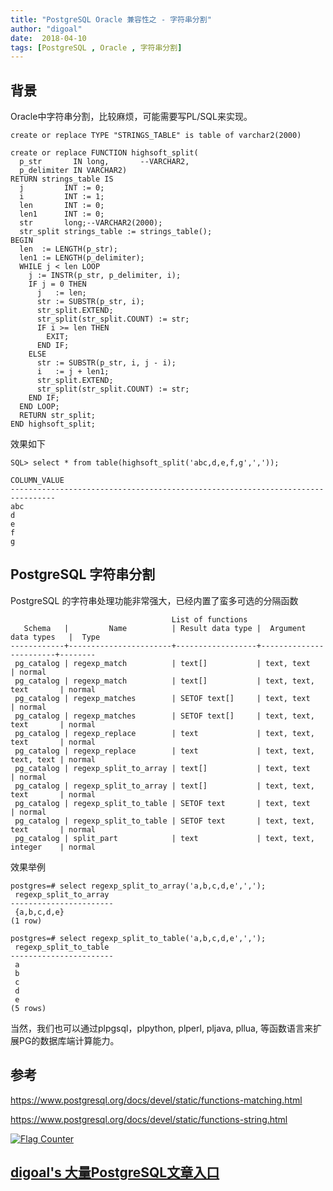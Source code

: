 ```yaml
---
title: "PostgreSQL Oracle 兼容性之 - 字符串分割"
author: "digoal"
date:  2018-04-10
tags: [PostgreSQL , Oracle , 字符串分割]
---
```

## 背景      
Oracle中字符串分割，比较麻烦，可能需要写PL/SQL来实现。  
  
```  
create or replace TYPE "STRINGS_TABLE" is table of varchar2(2000)  
  
create or replace FUNCTION highsoft_split(  
  p_str       IN long,       --VARCHAR2,  
  p_delimiter IN VARCHAR2)  
RETURN strings_table IS  
  j         INT := 0;  
  i         INT := 1;  
  len       INT := 0;  
  len1      INT := 0;  
  str       long;--VARCHAR2(2000);  
  str_split strings_table := strings_table();  
BEGIN  
  len  := LENGTH(p_str);  
  len1 := LENGTH(p_delimiter);  
  WHILE j < len LOOP  
    j := INSTR(p_str, p_delimiter, i);  
    IF j = 0 THEN  
      j   := len;  
      str := SUBSTR(p_str, i);  
      str_split.EXTEND;  
      str_split(str_split.COUNT) := str;  
      IF i >= len THEN  
        EXIT;  
      END IF;  
    ELSE  
      str := SUBSTR(p_str, i, j - i);  
      i   := j + len1;  
      str_split.EXTEND;  
      str_split(str_split.COUNT) := str;  
    END IF;  
  END LOOP;  
  RETURN str_split;  
END highsoft_split;  
```  
  
效果如下  
  
```  
SQL> select * from table(highsoft_split('abc,d,e,f,g',','));  
  
COLUMN_VALUE  
--------------------------------------------------------------------------------  
abc  
d  
e  
f  
g  
```  
  
## PostgreSQL 字符串分割  
PostgreSQL 的字符串处理功能非常强大，已经内置了蛮多可选的分隔函数  
  
```  
                                    List of functions  
   Schema   |         Name          | Result data type |  Argument data types   |  Type    
------------+-----------------------+------------------+------------------------+--------  
 pg_catalog | regexp_match          | text[]           | text, text             | normal  
 pg_catalog | regexp_match          | text[]           | text, text, text       | normal  
 pg_catalog | regexp_matches        | SETOF text[]     | text, text             | normal  
 pg_catalog | regexp_matches        | SETOF text[]     | text, text, text       | normal  
 pg_catalog | regexp_replace        | text             | text, text, text       | normal  
 pg_catalog | regexp_replace        | text             | text, text, text, text | normal  
 pg_catalog | regexp_split_to_array | text[]           | text, text             | normal  
 pg_catalog | regexp_split_to_array | text[]           | text, text, text       | normal  
 pg_catalog | regexp_split_to_table | SETOF text       | text, text             | normal  
 pg_catalog | regexp_split_to_table | SETOF text       | text, text, text       | normal  
 pg_catalog | split_part            | text             | text, text, integer    | normal  
```  
  
效果举例  
  
```  
postgres=# select regexp_split_to_array('a,b,c,d,e',',');  
 regexp_split_to_array   
-----------------------  
 {a,b,c,d,e}  
(1 row)  
  
postgres=# select regexp_split_to_table('a,b,c,d,e',',');  
 regexp_split_to_table   
-----------------------  
 a  
 b  
 c  
 d  
 e  
(5 rows)  
```  
  
当然，我们也可以通过plpgsql，plpython, plperl, pljava, pllua, 等函数语言来扩展PG的数据库端计算能力。  
  
  
## 参考  
  
https://www.postgresql.org/docs/devel/static/functions-matching.html  
  
https://www.postgresql.org/docs/devel/static/functions-string.html  
  
<a rel="nofollow" href="http://info.flagcounter.com/h9V1"  ><img src="http://s03.flagcounter.com/count/h9V1/bg_FFFFFF/txt_000000/border_CCCCCC/columns_2/maxflags_12/viewers_0/labels_0/pageviews_0/flags_0/"  alt="Flag Counter"  border="0"  ></a>  
  
  
  
  
  
  
## [digoal's 大量PostgreSQL文章入口](https://github.com/digoal/blog/blob/master/README.md "22709685feb7cab07d30f30387f0a9ae")
  
